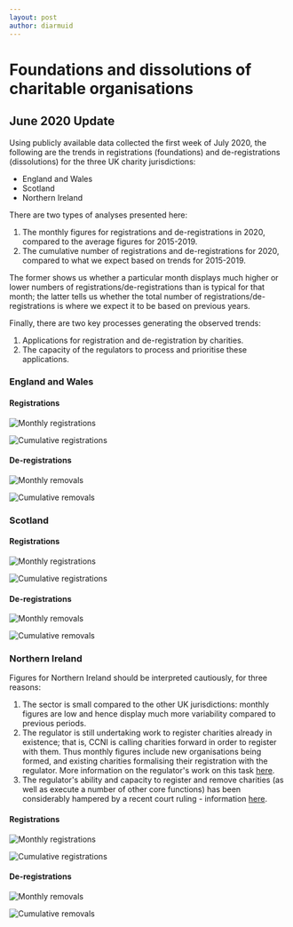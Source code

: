 ```yaml
---
layout: post
author: diarmuid
---
```


# Foundations and dissolutions of charitable organisations

## June 2020 Update

Using publicly available data collected the first week of July 2020, the following are the trends in registrations (foundations) and de-registrations (dissolutions) for the three UK charity jurisdictions:
* England and Wales
* Scotland
* Northern Ireland

There are two types of analyses presented here:
1. The monthly figures for registrations and de-registrations in 2020, compared to the average figures for 2015-2019.
2. The cumulative number of registrations and de-registrations for 2020, compared to what we expect based on trends for 2015-2019.

The former shows us whether a particular month displays much higher or lower numbers of registrations/de-registrations than is typical for that month; the latter tells us whether the total number of registrations/de-registrations is where we expect it to be based on previous years.

Finally, there are two key processes generating the observed trends:
1. Applications for registration and de-registration by charities.
2. The capacity of the regulators to process and prioritise these applications.

### England and Wales

#### Registrations

![Monthly registrations](./figures/ew-monthly-registrations-2020-07-10.png)

![Cumulative registrations](./figures/ew-monthly-cumulative-registrations-2020-07-10.png)

#### De-registrations

![Monthly removals](./figures/ew-monthly-removals-2020-07-10.png)

![Cumulative removals](../figures/ew-monthly-cumulative-removals-2020-07-10.png)

### Scotland

#### Registrations

![Monthly registrations](./figures/scot-monthly-registrations-2020-07-10.png)

![Cumulative registrations](./figures/scot-monthly-cumulative-registrations-2020-07-10.png)

#### De-registrations

![Monthly removals](./figures/scot-monthly-removals-2020-07-10.png)

![Cumulative removals](./figures/scot-monthly-cumulative-removals-2020-07-10.png)

### Northern Ireland

Figures for Northern Ireland should be interpreted cautiously, for three reasons:
1. The sector is small compared to the other UK jurisdictions: monthly figures are low and hence display much more variability compared to previous periods.
2. The regulator is still undertaking work to register charities already in existence; that is, CCNI is calling charities forward in order to register with them. Thus monthly figures include new organisations being formed, and existing charities formalising their registration with the regulator. More information on the regulator's work on this task [here](https://apps.charitycommissionni.org.uk/About_us/Contacting_us/FAQs.aspx#Registration%20begins%20date?).
3. The regulator's ability and capacity to register and remove charities (as well as execute a number of other core functions) has been considerably hampered by a recent court ruling - information [here](https://www.charitycommissionni.org.uk/news/legal-update/).

#### Registrations

![Monthly registrations](./figures/ni-monthly-registrations-2020-07-10.png)

![Cumulative registrations](./figures/ni-monthly-cumulative-registrations-2020-07-10.png)

#### De-registrations

![Monthly removals](./figures/ni-monthly-removals-2020-07-10.png)

![Cumulative removals](./figures/ni-monthly-cumulative-removals-2020-07-10.png)